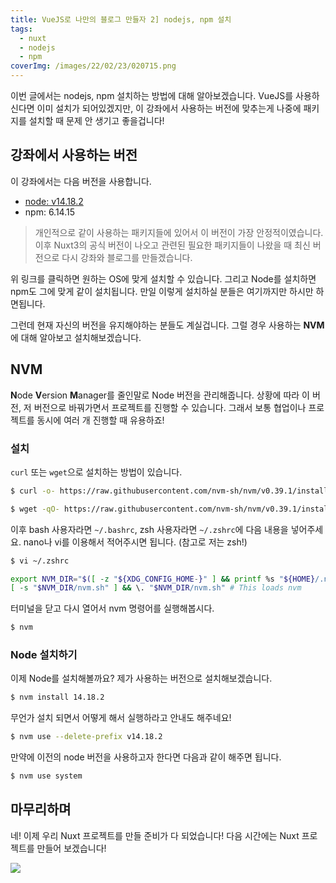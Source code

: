 ```yaml
---
title: VueJS로 나만의 블로그 만들자 2] nodejs, npm 설치
tags:
  - nuxt
  - nodejs
  - npm
coverImg: /images/22/02/23/020715.png
---
```


이번 글에서는 nodejs, npm 설치하는 방법에 대해 알아보겠습니다. VueJS를 사용하신다면 이미 설치가 되어있겠지만, 이 강좌에서 사용하는 버전에 맞추는게 나중에 패키지를 설치할 때 문제 안 생기고 좋을겁니다!

<!--more-->

## 강좌에서 사용하는 버전

이 강좌에서는 다음 버전을 사용합니다.

- [node: v14.18.2](https://nodejs.org/dist/v14.18.2/)
- npm: 6.14.15

> 개인적으로 같이 사용하는 패키지들에 있어서 이 버전이 가장 안정적이였습니다. 이후 Nuxt3의 공식 버전이 나오고 관련된 필요한 패키지들이 나왔을 때 최신 버전으로 다시 강좌와 블로그를 만들겠습니다.

위 링크를 클릭하면 원하는 OS에 맞게 설치할 수 있습니다. 그리고 Node를 설치하면 npm도 그에 맞게 같이 설치됩니다. 만일 이렇게 설치하실 분들은 여기까지만 하시만 하면됩니다.

<post-img src="/images/22/02/24/202052.png"></post-img>

그런데 현재 자신의 버전을 유지해야하는 분들도 계실겁니다. 그럴 경우 사용하는 **NVM**에 대해 알아보고 설치해보겠습니다.

## NVM

**N**ode **V**ersion **M**anager를 줄인말로 Node 버전을 관리해줍니다. 상황에 따라 이 버전, 저 버전으로 바꿔가면서 프로젝트를 진행할 수 있습니다. 그래서 보통 협업이나 프로젝트를 동시에 여러 개 진행할 때 유용하죠!

### 설치

`curl` 또는 `wget`으로 설치하는 방법이 있습니다.

```bash [curl로 설치하기]
$ curl -o- https://raw.githubusercontent.com/nvm-sh/nvm/v0.39.1/install.sh | bash
```

```bash [wget으로 설치하기]
$ wget -qO- https://raw.githubusercontent.com/nvm-sh/nvm/v0.39.1/install.sh | bash
```

이후 bash 사용자라면 `~/.bashrc`, zsh 사용자라면 `~/.zshrc`에 다음 내용을 넣어주세요. nano나 vi를 이용해서 적어주시면 됩니다. (참고로 저는 zsh!)

```bash
$ vi ~/.zshrc
```

```zsh [.zshrc]
export NVM_DIR="$([ -z "${XDG_CONFIG_HOME-}" ] && printf %s "${HOME}/.nvm" || printf %s "${XDG_CONFIG_HOME}/nvm")"
[ -s "$NVM_DIR/nvm.sh" ] && \. "$NVM_DIR/nvm.sh" # This loads nvm
```

터미널을 닫고 다시 열어서 nvm 명령어를 실행해봅시다.

```bash
$ nvm
```

<post-img src="/images/22/02/24/211729.png"></post-img>

### Node 설치하기

이제 Node를 설치해볼까요? 제가 사용하는 버전으로 설치해보겠습니다.

```bash
$ nvm install 14.18.2
```

<post-img src="/images/22/02/24/213303.png"></post-img>

무언가 설치 되면서 어떻게 해서 실행하라고 안내도 해주네요!

```bash
$ nvm use --delete-prefix v14.18.2
```

<post-img src="/images/22/02/24/213428.png"></post-img>

만약에 이전의 node 버전을 사용하고자 한다면 다음과 같이 해주면 됩니다.

```bash
$ nvm use system
```

## 마무리하며

네! 이제 우리 Nuxt 프로젝트를 만들 준비가 다 되었습니다! 다음 시간에는 Nuxt 프로젝트를 만들어 보겠습니다!

![](/images/meme/제리인사.gif)
